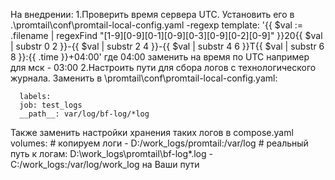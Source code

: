 На внедрении:
1.Проверить время сервера UTC. Установить его в .\promtail\conf\promtail-local-config.yaml 
      -regexp
      template: '{{ $val := .filename | regexFind "[1-9][0-9][0-1][0-9][0-3][0-9][0-2][0-9]" }}20{{ $val | substr 0 2 }}-{{ $val | substr 2 4 }}-{{ $val | substr 4 6 }}T{{ $val | substr 6 8 }}:{{ .time }}+04:00'
где 04:00 заменить на время по UTC например для мск - 03:00
2.Настроить пути для сбора логов с технологического журнала. Заменить в \promtail\conf\promtail-local-config.yaml:
      
      labels:
      job: test_logs
      __path__: var/log/bf-log/*log

  Также заменить настройки хранения таких логов в compose.yaml 
            volumes:
            # копируем логи
            - D:/work_logs/promtail:/var/log # реальный путь к логам: D:\work_logs\promtail\bf-log\*.log
            - C:/work_logs:/var/log/work_log
    на Ваши пути